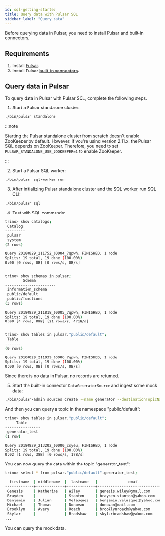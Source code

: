 ```yaml
---
id: sql-getting-started
title: Query data with Pulsar SQL
sidebar_label: "Query data"
---
```


Before querying data in Pulsar, you need to install Pulsar and built-in connectors.

## Requirements

1. Install [Pulsar](getting-started-standalone.md).
2. Install Pulsar [built-in connectors](io-quickstart.md#install-pulsar-and-built-in-connector).

## Query data in Pulsar

To query data in Pulsar with Pulsar SQL, complete the following steps.

1. Start a Pulsar standalone cluster:

```bash
./bin/pulsar standalone
```

:::note

Starting the Pulsar standalone cluster from scratch doesn't enable ZooKeeper by default. However, if you're using version 2.11.x, the Pulsar SQL depends on ZooKeeper. Therefore, you need to set `PULSAR_STANDALONE_USE_ZOOKEEPER=1` to enable ZooKeeper.

:::

2. Start a Pulsar SQL worker:

```bash
./bin/pulsar sql-worker run
```

3. After initializing Pulsar standalone cluster and the SQL worker, run SQL CLI:

```bash
./bin/pulsar sql
```

4. Test with SQL commands:

```bash
trino> show catalogs;
 Catalog
---------
 pulsar
 system
(2 rows)

Query 20180829_211752_00004_7qpwh, FINISHED, 1 node
Splits: 19 total, 19 done (100.00%)
0:00 [0 rows, 0B] [0 rows/s, 0B/s]


trino> show schemas in pulsar;
        Schema
-----------------------
 information_schema
 public/default
 public/functions
(3 rows)

Query 20180829_211818_00005_7qpwh, FINISHED, 1 node
Splits: 19 total, 19 done (100.00%)
0:00 [4 rows, 89B] [21 rows/s, 471B/s]


trino> show tables in pulsar."public/default";
 Table
-------
(0 rows)

Query 20180829_211839_00006_7qpwh, FINISHED, 1 node
Splits: 19 total, 19 done (100.00%)
0:00 [0 rows, 0B] [0 rows/s, 0B/s]
```

Since there is no data in Pulsar, no records are returned.

5. Start the built-in connector `DataGeneratorSource` and ingest some mock data:

```bash
./bin/pulsar-admin sources create --name generator --destinationTopicName generator_test --source-type data-generator
```

And then you can query a topic in the namespace "public/default":

```bash
trino> show tables in pulsar."public/default";
     Table
----------------
 generator_test
(1 row)

Query 20180829_213202_00000_csyeu, FINISHED, 1 node
Splits: 19 total, 19 done (100.00%)
0:02 [1 rows, 38B] [0 rows/s, 17B/s]
```

You can now query the data within the topic "generator_test":

```bash
trino> select * from pulsar."public/default".generator_test;

  firstname  | middlename  |  lastname   |              email               |   username   | password | telephonenumber | age |                 companyemail                  | nationalidentitycardnumber |
-------------+-------------+-------------+----------------------------------+--------------+----------+-----------------+-----+-----------------------------------------------+----------------------------+
 Genesis     | Katherine   | Wiley       | genesis.wiley@gmail.com          | genesisw     | y9D2dtU3 | 959-197-1860    |  71 | genesis.wiley@interdemconsulting.eu           | 880-58-9247                |
 Brayden     |             | Stanton     | brayden.stanton@yahoo.com        | braydens     | ZnjmhXik | 220-027-867     |  81 | brayden.stanton@supermemo.eu                  | 604-60-7069                |
 Benjamin    | Julian      | Velasquez   | benjamin.velasquez@yahoo.com     | benjaminv    | 8Bc7m3eb | 298-377-0062    |  21 | benjamin.velasquez@hostesltd.biz              | 213-32-5882                |
 Michael     | Thomas      | Donovan     | donovan@mail.com                 | michaeld     | OqBm9MLs | 078-134-4685    |  55 | michael.donovan@memortech.eu                  | 443-30-3442                |
 Brooklyn    | Avery       | Roach       | brooklynroach@yahoo.com          | broach       | IxtBLafO | 387-786-2998    |  68 | brooklyn.roach@warst.biz                      | 085-88-3973                |
 Skylar      |             | Bradshaw    | skylarbradshaw@yahoo.com         | skylarb      | p6eC6cKy | 210-872-608     |  96 | skylar.bradshaw@flyhigh.eu                    | 453-46-0334                |
...
```

You can query the mock data.
